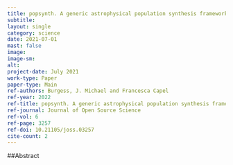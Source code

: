 ```yaml
---
title: popsynth. A generic astrophysical population synthesis framework
subtitle: 
layout: single
category: science
date: 2021-07-01
mast: false
image: 
image-sm: 
alt: 
project-date: July 2021
work-type: Paper
paper-type: Main
ref-authors: Burgess, J. Michael and Francesca Capel
ref-year: 2022
ref-title: popsynth. A generic astrophysical population synthesis framework
ref-journal: Journal of Open Source Science
ref-vol: 6
ref-page: 3257
ref-doi: 10.21105/joss.03257
cite-count: 2
---
```



##Abstract
